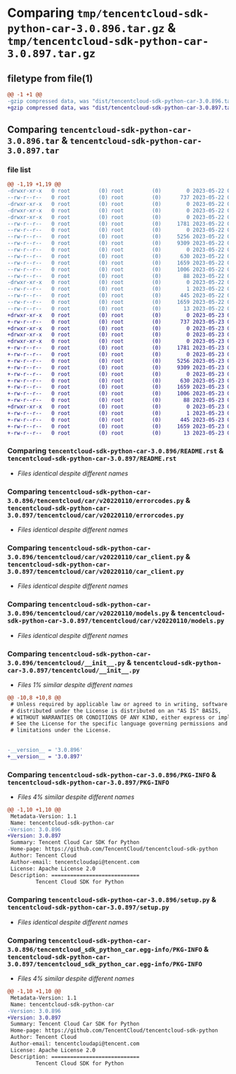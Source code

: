 # Comparing `tmp/tencentcloud-sdk-python-car-3.0.896.tar.gz` & `tmp/tencentcloud-sdk-python-car-3.0.897.tar.gz`

## filetype from file(1)

```diff
@@ -1 +1 @@
-gzip compressed data, was "dist/tencentcloud-sdk-python-car-3.0.896.tar", last modified: Mon May 22 00:16:39 2023, max compression
+gzip compressed data, was "dist/tencentcloud-sdk-python-car-3.0.897.tar", last modified: Tue May 23 02:15:49 2023, max compression
```

## Comparing `tencentcloud-sdk-python-car-3.0.896.tar` & `tencentcloud-sdk-python-car-3.0.897.tar`

### file list

```diff
@@ -1,19 +1,19 @@
-drwxr-xr-x   0 root         (0) root         (0)        0 2023-05-22 00:16:39.000000 tencentcloud-sdk-python-car-3.0.896/
--rw-r--r--   0 root         (0) root         (0)      737 2023-05-22 00:16:39.000000 tencentcloud-sdk-python-car-3.0.896/README.rst
-drwxr-xr-x   0 root         (0) root         (0)        0 2023-05-22 00:16:39.000000 tencentcloud-sdk-python-car-3.0.896/tencentcloud/
-drwxr-xr-x   0 root         (0) root         (0)        0 2023-05-22 00:16:39.000000 tencentcloud-sdk-python-car-3.0.896/tencentcloud/car/
-drwxr-xr-x   0 root         (0) root         (0)        0 2023-05-22 00:16:39.000000 tencentcloud-sdk-python-car-3.0.896/tencentcloud/car/v20220110/
--rw-r--r--   0 root         (0) root         (0)     1781 2023-05-22 00:16:39.000000 tencentcloud-sdk-python-car-3.0.896/tencentcloud/car/v20220110/errorcodes.py
--rw-r--r--   0 root         (0) root         (0)        0 2023-05-22 00:16:39.000000 tencentcloud-sdk-python-car-3.0.896/tencentcloud/car/v20220110/__init__.py
--rw-r--r--   0 root         (0) root         (0)     5256 2023-05-22 00:16:39.000000 tencentcloud-sdk-python-car-3.0.896/tencentcloud/car/v20220110/car_client.py
--rw-r--r--   0 root         (0) root         (0)     9309 2023-05-22 00:16:39.000000 tencentcloud-sdk-python-car-3.0.896/tencentcloud/car/v20220110/models.py
--rw-r--r--   0 root         (0) root         (0)        0 2023-05-22 00:16:39.000000 tencentcloud-sdk-python-car-3.0.896/tencentcloud/car/__init__.py
--rw-r--r--   0 root         (0) root         (0)      630 2023-05-22 00:16:39.000000 tencentcloud-sdk-python-car-3.0.896/tencentcloud/__init__.py
--rw-r--r--   0 root         (0) root         (0)     1659 2023-05-22 00:16:39.000000 tencentcloud-sdk-python-car-3.0.896/PKG-INFO
--rw-r--r--   0 root         (0) root         (0)     1006 2023-05-22 00:16:39.000000 tencentcloud-sdk-python-car-3.0.896/setup.py
--rw-r--r--   0 root         (0) root         (0)       88 2023-05-22 00:16:39.000000 tencentcloud-sdk-python-car-3.0.896/setup.cfg
-drwxr-xr-x   0 root         (0) root         (0)        0 2023-05-22 00:16:39.000000 tencentcloud-sdk-python-car-3.0.896/tencentcloud_sdk_python_car.egg-info/
--rw-r--r--   0 root         (0) root         (0)        1 2023-05-22 00:16:39.000000 tencentcloud-sdk-python-car-3.0.896/tencentcloud_sdk_python_car.egg-info/dependency_links.txt
--rw-r--r--   0 root         (0) root         (0)      445 2023-05-22 00:16:39.000000 tencentcloud-sdk-python-car-3.0.896/tencentcloud_sdk_python_car.egg-info/SOURCES.txt
--rw-r--r--   0 root         (0) root         (0)     1659 2023-05-22 00:16:39.000000 tencentcloud-sdk-python-car-3.0.896/tencentcloud_sdk_python_car.egg-info/PKG-INFO
--rw-r--r--   0 root         (0) root         (0)       13 2023-05-22 00:16:39.000000 tencentcloud-sdk-python-car-3.0.896/tencentcloud_sdk_python_car.egg-info/top_level.txt
+drwxr-xr-x   0 root         (0) root         (0)        0 2023-05-23 02:15:49.000000 tencentcloud-sdk-python-car-3.0.897/
+-rw-r--r--   0 root         (0) root         (0)      737 2023-05-23 02:15:49.000000 tencentcloud-sdk-python-car-3.0.897/README.rst
+drwxr-xr-x   0 root         (0) root         (0)        0 2023-05-23 02:15:49.000000 tencentcloud-sdk-python-car-3.0.897/tencentcloud/
+drwxr-xr-x   0 root         (0) root         (0)        0 2023-05-23 02:15:49.000000 tencentcloud-sdk-python-car-3.0.897/tencentcloud/car/
+drwxr-xr-x   0 root         (0) root         (0)        0 2023-05-23 02:15:49.000000 tencentcloud-sdk-python-car-3.0.897/tencentcloud/car/v20220110/
+-rw-r--r--   0 root         (0) root         (0)     1781 2023-05-23 02:15:49.000000 tencentcloud-sdk-python-car-3.0.897/tencentcloud/car/v20220110/errorcodes.py
+-rw-r--r--   0 root         (0) root         (0)        0 2023-05-23 02:15:49.000000 tencentcloud-sdk-python-car-3.0.897/tencentcloud/car/v20220110/__init__.py
+-rw-r--r--   0 root         (0) root         (0)     5256 2023-05-23 02:15:49.000000 tencentcloud-sdk-python-car-3.0.897/tencentcloud/car/v20220110/car_client.py
+-rw-r--r--   0 root         (0) root         (0)     9309 2023-05-23 02:15:49.000000 tencentcloud-sdk-python-car-3.0.897/tencentcloud/car/v20220110/models.py
+-rw-r--r--   0 root         (0) root         (0)        0 2023-05-23 02:15:49.000000 tencentcloud-sdk-python-car-3.0.897/tencentcloud/car/__init__.py
+-rw-r--r--   0 root         (0) root         (0)      630 2023-05-23 02:15:49.000000 tencentcloud-sdk-python-car-3.0.897/tencentcloud/__init__.py
+-rw-r--r--   0 root         (0) root         (0)     1659 2023-05-23 02:15:49.000000 tencentcloud-sdk-python-car-3.0.897/PKG-INFO
+-rw-r--r--   0 root         (0) root         (0)     1006 2023-05-23 02:15:49.000000 tencentcloud-sdk-python-car-3.0.897/setup.py
+-rw-r--r--   0 root         (0) root         (0)       88 2023-05-23 02:15:49.000000 tencentcloud-sdk-python-car-3.0.897/setup.cfg
+drwxr-xr-x   0 root         (0) root         (0)        0 2023-05-23 02:15:49.000000 tencentcloud-sdk-python-car-3.0.897/tencentcloud_sdk_python_car.egg-info/
+-rw-r--r--   0 root         (0) root         (0)        1 2023-05-23 02:15:49.000000 tencentcloud-sdk-python-car-3.0.897/tencentcloud_sdk_python_car.egg-info/dependency_links.txt
+-rw-r--r--   0 root         (0) root         (0)      445 2023-05-23 02:15:49.000000 tencentcloud-sdk-python-car-3.0.897/tencentcloud_sdk_python_car.egg-info/SOURCES.txt
+-rw-r--r--   0 root         (0) root         (0)     1659 2023-05-23 02:15:49.000000 tencentcloud-sdk-python-car-3.0.897/tencentcloud_sdk_python_car.egg-info/PKG-INFO
+-rw-r--r--   0 root         (0) root         (0)       13 2023-05-23 02:15:49.000000 tencentcloud-sdk-python-car-3.0.897/tencentcloud_sdk_python_car.egg-info/top_level.txt
```

### Comparing `tencentcloud-sdk-python-car-3.0.896/README.rst` & `tencentcloud-sdk-python-car-3.0.897/README.rst`

 * *Files identical despite different names*

### Comparing `tencentcloud-sdk-python-car-3.0.896/tencentcloud/car/v20220110/errorcodes.py` & `tencentcloud-sdk-python-car-3.0.897/tencentcloud/car/v20220110/errorcodes.py`

 * *Files identical despite different names*

### Comparing `tencentcloud-sdk-python-car-3.0.896/tencentcloud/car/v20220110/car_client.py` & `tencentcloud-sdk-python-car-3.0.897/tencentcloud/car/v20220110/car_client.py`

 * *Files identical despite different names*

### Comparing `tencentcloud-sdk-python-car-3.0.896/tencentcloud/car/v20220110/models.py` & `tencentcloud-sdk-python-car-3.0.897/tencentcloud/car/v20220110/models.py`

 * *Files identical despite different names*

### Comparing `tencentcloud-sdk-python-car-3.0.896/tencentcloud/__init__.py` & `tencentcloud-sdk-python-car-3.0.897/tencentcloud/__init__.py`

 * *Files 1% similar despite different names*

```diff
@@ -10,8 +10,8 @@
 # Unless required by applicable law or agreed to in writing, software
 # distributed under the License is distributed on an "AS IS" BASIS,
 # WITHOUT WARRANTIES OR CONDITIONS OF ANY KIND, either express or implied.
 # See the License for the specific language governing permissions and
 # limitations under the License.
 
 
-__version__ = '3.0.896'
+__version__ = '3.0.897'
```

### Comparing `tencentcloud-sdk-python-car-3.0.896/PKG-INFO` & `tencentcloud-sdk-python-car-3.0.897/PKG-INFO`

 * *Files 4% similar despite different names*

```diff
@@ -1,10 +1,10 @@
 Metadata-Version: 1.1
 Name: tencentcloud-sdk-python-car
-Version: 3.0.896
+Version: 3.0.897
 Summary: Tencent Cloud Car SDK for Python
 Home-page: https://github.com/TencentCloud/tencentcloud-sdk-python
 Author: Tencent Cloud
 Author-email: tencentcloudapi@tencent.com
 License: Apache License 2.0
 Description: ============================
         Tencent Cloud SDK for Python
```

### Comparing `tencentcloud-sdk-python-car-3.0.896/setup.py` & `tencentcloud-sdk-python-car-3.0.897/setup.py`

 * *Files identical despite different names*

### Comparing `tencentcloud-sdk-python-car-3.0.896/tencentcloud_sdk_python_car.egg-info/PKG-INFO` & `tencentcloud-sdk-python-car-3.0.897/tencentcloud_sdk_python_car.egg-info/PKG-INFO`

 * *Files 4% similar despite different names*

```diff
@@ -1,10 +1,10 @@
 Metadata-Version: 1.1
 Name: tencentcloud-sdk-python-car
-Version: 3.0.896
+Version: 3.0.897
 Summary: Tencent Cloud Car SDK for Python
 Home-page: https://github.com/TencentCloud/tencentcloud-sdk-python
 Author: Tencent Cloud
 Author-email: tencentcloudapi@tencent.com
 License: Apache License 2.0
 Description: ============================
         Tencent Cloud SDK for Python
```

